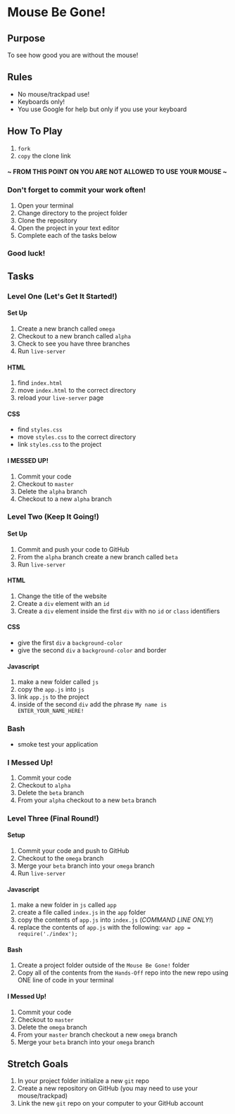 # Mouse Be Gone!

## Purpose

To see how good you are without the mouse!

## Rules

- No mouse/trackpad use!
- Keyboards only!
- You use Google for help but only if you use your keyboard

## How To Play

1. ```fork```
1. ```copy``` the clone link

#### ~ FROM THIS POINT ON YOU ARE NOT ALLOWED TO USE YOUR MOUSE ~
### Don't forget to commit your work often!

1. Open your terminal
1. Change directory to the project folder
1. Clone the repository
1. Open the project in your text editor
1. Complete each of the tasks below

### Good luck!

## Tasks

### Level One (Let's Get It Started!)

#### Set Up

1. Create a new branch called ```omega```
1. Checkout to a new branch called ```alpha```
1. Check to see you have three branches
1. Run ```live-server```

#### HTML

1. find ```index.html```
1. move ```index.html``` to the correct directory
1. reload your ```live-server``` page

#### CSS

- find ```styles.css```
- move ```styles.css``` to the correct directory
- link ```styles.css``` to the project

#### I MESSED UP!

1. Commit your code
1. Checkout to ```master```
1. Delete the ```alpha``` branch
1. Checkout to a new ```alpha``` branch

### Level Two (Keep It Going!)

#### Set Up

1. Commit and push your code to GitHub
1. From the ```alpha``` branch create a new branch called ```beta```
1. Run ```live-server```

#### HTML

1. Change the title of the website
1. Create a ```div``` element with an ```id```
1. Create a ```div``` element inside the first ```div``` with no ```id``` or ```class``` identifiers

#### CSS

- give the first ```div``` a ```background-color```
- give the second ```div``` a ```background-color``` and border

#### Javascript

1. make a new folder called ```js```
1. copy the ```app.js``` into ```js```
1. link ```app.js``` to the project
1. inside of the second ```div``` add the phrase ```My name is ENTER_YOUR_NAME_HERE!```

### Bash

- smoke test your application

### I Messed Up!

1. Commit your code
1. Checkout to ```alpha```
1. Delete the ```beta``` branch
1. From your ```alpha``` checkout to a new ```beta``` branch

### Level Three (Final Round!)

#### Setup

1. Commit your code and push to GitHub
1. Checkout to the ```omega``` branch
1. Merge your ```beta``` branch into your ```omega``` branch
1. Run ```live-server```

#### Javascript

1. make a new folder in ```js``` called ```app```
1. create a file called ```index.js``` in the ```app``` folder
1. copy the contents of ```app.js``` into ```index.js``` (_COMMAND LINE ONLY!_)
1. replace the contents of ```app.js``` with the following:
```var app = require('./index');```

#### Bash

1. Create a project folder outside of the ```Mouse Be Gone!``` folder
1. Copy all of the contents from the ```Hands-Off``` repo into the new repo using ONE line of code in your terminal

#### I Messed Up!

1. Commit your code
1. Checkout to ```master```
1. Delete the ```omega``` branch
1. From your ```master``` branch checkout a new ```omega``` branch
1. Merge your ```beta``` branch into your ```omega``` branch

## Stretch Goals

1. In your project folder initialize a new ```git``` repo
1. Create a new repository on GitHub (you may need to use your mouse/trackpad)
1. Link the new ```git``` repo on your computer to your GitHub account 